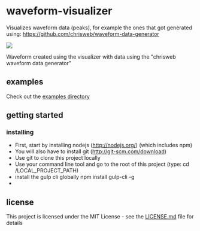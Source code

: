 # waveform-visualizer

Visualizes waveform data (peaks), for example the ones that got generated using: https://github.com/chrisweb/waveform-data-generator

![](https://github.com/chrisweb/waveform-visualizer/blob/master/examples/images/waveform.png)

Waveform created using the visualizer with data using the "chrisweb waveform data generator"

## examples

Check out the [examples directory](/examples/README.md) 

## getting started

### installing

* First, start by installing nodejs (http://nodejs.org/) (which includes npm)
* You will also have to install git (http://git-scm.com/download)
* Use git to clone this project locally
* Use your command line tool and go to the root of this project (type: cd /LOCAL_PROJECT_PATH)
* install the gulp cli globally npm install gulp-cli -g
* 

## license

This project is licensed under the MIT License - see the [LICENSE.md](LICENSE.md) file for details